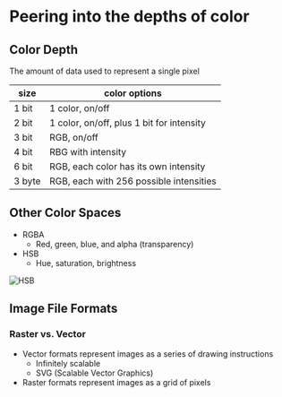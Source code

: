 # Peering into the depths of color

## Color Depth
The amount of data used to represent a single pixel

| size   | color options                             |
|--------|-------------------------------------------|
| 1 bit  | 1 color, on/off                           |
| 2 bit  | 1 color, on/off, plus 1 bit for intensity |
| 3 bit  | RGB, on/off                               |
| 4 bit  | RBG with intensity                        |
| 6 bit  | RGB, each color has its own intensity     |
| 3 byte | RGB, each with 256 possible intensities   |

## Other Color Spaces
- RGBA
  - Red, green, blue, and alpha (transparency)
- HSB
  - Hue, saturation, brightness

![HSB](http://www.tomjewett.com/colors/hsb.jpg)

## Image File Formats

### Raster vs. Vector
- Vector formats represent images as a series of drawing instructions
  - Infinitely scalable
  - SVG (Scalable Vector Graphics)
- Raster formats represent images as a grid of pixels
